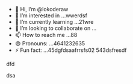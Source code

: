 - 👋 Hi, I’m @lokoderaw
- 👀 I’m interested in ...wwerdsf
- 🌱 I’m currently learning ...21wre
- 💞️ I’m looking to collaborate on ...
- 📫 How to reach me ...88
- 😄 Pronouns: ...4641232635
- ⚡ Fun fact: ...45dgfdsaafrrsfs02
543dsfresdf
<!---2rht
lokoderaw/lokoderaw is a ✨ special ✨ repository because its `README.md` (this file) appears onfff your GitHub profile456456.wer
53--->dfd
dsa
